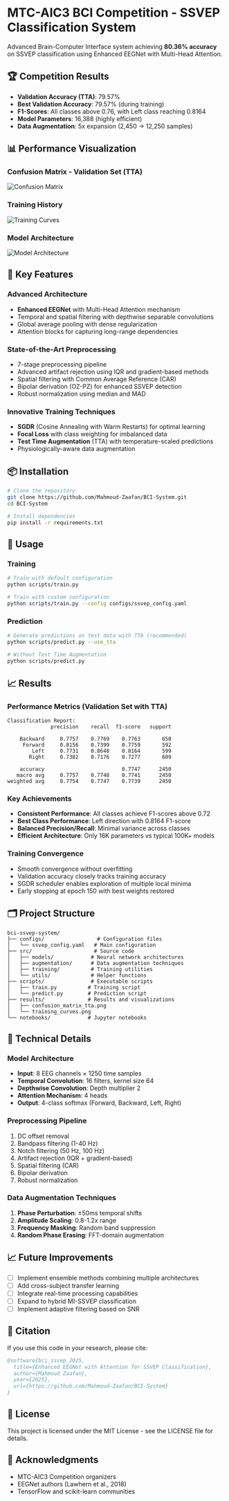 # MTC-AIC3 BCI Competition - SSVEP Classification System

Advanced Brain-Computer Interface system achieving **80.36% accuracy** on SSVEP classification using Enhanced EEGNet with Multi-Head Attention.

## 🏆 Competition Results

- **Validation Accuracy (TTA)**: 79.57%
- **Best Validation Accuracy**: 79.57% (during training)
- **F1-Scores**: All classes above 0.76, with Left class reaching 0.8164
- **Model Parameters**: 16,388 (highly efficient)
- **Data Augmentation**: 5x expansion (2,450 → 12,250 samples)

## 📊 Performance Visualization

### Confusion Matrix - Validation Set (TTA)
![Confusion Matrix](results/confusion_matrix.png)

### Training History
![Training Curves](results/training_curves,.png)

### Model Architecture
![Model Architecture](results/Model_Architecture.png)
## 🚀 Key Features

### Advanced Architecture
- **Enhanced EEGNet** with Multi-Head Attention mechanism
- Temporal and spatial filtering with depthwise separable convolutions  
- Global average pooling with dense regularization
- Attention blocks for capturing long-range dependencies

### State-of-the-Art Preprocessing
- 7-stage preprocessing pipeline
- Advanced artifact rejection using IQR and gradient-based methods
- Spatial filtering with Common Average Reference (CAR)
- Bipolar derivation (OZ-PZ) for enhanced SSVEP detection
- Robust normalization using median and MAD

### Innovative Training Techniques
- **SGDR** (Cosine Annealing with Warm Restarts) for optimal learning
- **Focal Loss** with class weighting for imbalanced data
- **Test Time Augmentation** (TTA) with temperature-scaled predictions
- Physiologically-aware data augmentation

## 📦 Installation

```bash
# Clone the repository
git clone https://github.com/Mahmoud-Zaafan/BCI-System.git
cd BCI-System

# Install dependencies
pip install -r requirements.txt
```

## 🔧 Usage

### Training

```bash
# Train with default configuration
python scripts/train.py

# Train with custom configuration
python scripts/train.py --config configs/ssvep_config.yaml
```

### Prediction

```bash
# Generate predictions on test data with TTA (recommended)
python scripts/predict.py --use_tta

# Without Test Time Augmentation
python scripts/predict.py
```

## 📈 Results

### Performance Metrics (Validation Set with TTA)
```
Classification Report:
              precision    recall  f1-score   support

    Backward     0.7757    0.7769    0.7763       650
     Forward     0.8156    0.7399    0.7759       592
        Left     0.7731    0.8648    0.8164       599
       Right     0.7382    0.7176    0.7277       609

    accuracy                         0.7747      2450
   macro avg     0.7757    0.7748    0.7741      2450
weighted avg     0.7754    0.7747    0.7739      2450
```

### Key Achievements
- **Consistent Performance**: All classes achieve F1-scores above 0.72
- **Best Class Performance**: Left direction with 0.8164 F1-score
- **Balanced Precision/Recall**: Minimal variance across classes
- **Efficient Architecture**: Only 16K parameters vs typical 100K+ models

### Training Convergence
- Smooth convergence without overfitting
- Validation accuracy closely tracks training accuracy
- SGDR scheduler enables exploration of multiple local minima
- Early stopping at epoch 150 with best weights restored

## 🗂️ Project Structure

```
bci-ssvep-system/
├── configs/                 # Configuration files
│   └── ssvep_config.yaml   # Main configuration
├── src/                    # Source code
│   ├── models/            # Neural network architectures
│   ├── augmentation/      # Data augmentation techniques  
│   ├── training/          # Training utilities
│   └── utils/             # Helper functions
├── scripts/               # Executable scripts
│   ├── train.py          # Training script
│   └── predict.py        # Prediction script
├── results/              # Results and visualizations
│   ├── confusion_matrix_tta.png
│   └── training_curves.png
└── notebooks/            # Jupyter notebooks
```

## 🔬 Technical Details

### Model Architecture
- **Input**: 8 EEG channels × 1250 time samples
- **Temporal Convolution**: 16 filters, kernel size 64
- **Depthwise Convolution**: Depth multiplier 2
- **Attention Mechanism**: 4 heads
- **Output**: 4-class softmax (Forward, Backward, Left, Right)

### Preprocessing Pipeline
1. DC offset removal
2. Bandpass filtering (1-40 Hz)
3. Notch filtering (50 Hz, 100 Hz)
4. Artifact rejection (IQR + gradient-based)
5. Spatial filtering (CAR)
6. Bipolar derivation
7. Robust normalization

### Data Augmentation Techniques
1. **Phase Perturbation**: ±50ms temporal shifts
2. **Amplitude Scaling**: 0.8-1.2x range
3. **Frequency Masking**: Random band suppression
4. **Random Phase Erasing**: FFT-domain augmentation

## 📈 Future Improvements

- [ ] Implement ensemble methods combining multiple architectures
- [ ] Add cross-subject transfer learning
- [ ] Integrate real-time processing capabilities
- [ ] Expand to hybrid MI-SSVEP classification
- [ ] Implement adaptive filtering based on SNR

## 📝 Citation

If you use this code in your research, please cite:

```bibtex
@software{bci_ssvep_2025,
  title={Enhanced EEGNet with Attention for SSVEP Classification},
  author={Mahmoud Zaafan},
  year={2025},
  url={https://github.com/Mahmoud-Zaafan/BCI-System}
}
```

## 📄 License

This project is licensed under the MIT License - see the LICENSE file for details.

## 🙏 Acknowledgments

- MTC-AIC3 Competition organizers
- EEGNet authors (Lawhern et al., 2018)
- TensorFlow and scikit-learn communities

